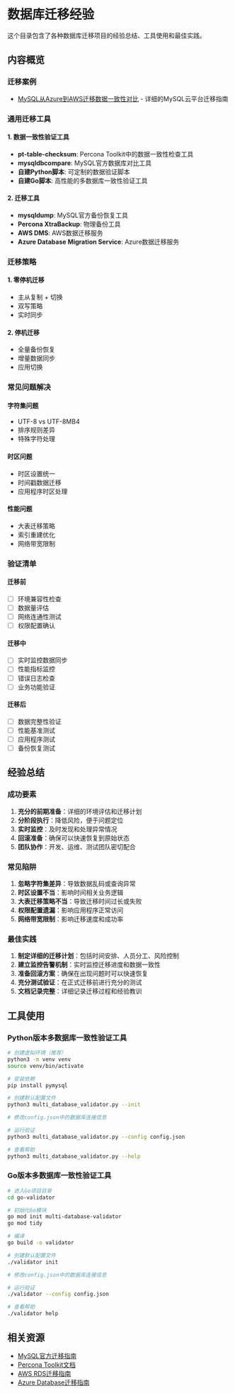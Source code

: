# 数据库迁移经验

这个目录包含了各种数据库迁移项目的经验总结、工具使用和最佳实践。

## 内容概览

### 迁移案例
- [MySQL从Azure到AWS迁移数据一致性对比](./mysql-azure-to-aws-consistency.md) - 详细的MySQL云平台迁移指南

### 通用迁移工具

#### 1. 数据一致性验证工具
- **pt-table-checksum**: Percona Toolkit中的数据一致性检查工具
- **mysqldbcompare**: MySQL官方数据库对比工具
- **自建Python脚本**: 可定制的数据验证脚本
- **自建Go脚本**: 高性能的多数据库一致性验证工具

#### 2. 迁移工具
- **mysqldump**: MySQL官方备份恢复工具
- **Percona XtraBackup**: 物理备份工具
- **AWS DMS**: AWS数据迁移服务
- **Azure Database Migration Service**: Azure数据迁移服务

### 迁移策略

#### 1. 零停机迁移
- 主从复制 + 切换
- 双写策略
- 实时同步

#### 2. 停机迁移
- 全量备份恢复
- 增量数据同步
- 应用切换

### 常见问题解决

#### 字符集问题
- UTF-8 vs UTF-8MB4
- 排序规则差异
- 特殊字符处理

#### 时区问题
- 时区设置统一
- 时间戳数据迁移
- 应用程序时区处理

#### 性能问题
- 大表迁移策略
- 索引重建优化
- 网络带宽限制

### 验证清单

#### 迁移前
- [ ] 环境兼容性检查
- [ ] 数据量评估
- [ ] 网络连通性测试
- [ ] 权限配置确认

#### 迁移中
- [ ] 实时监控数据同步
- [ ] 性能指标监控
- [ ] 错误日志检查
- [ ] 业务功能验证

#### 迁移后
- [ ] 数据完整性验证
- [ ] 性能基准测试
- [ ] 应用程序测试
- [ ] 备份恢复测试

## 经验总结

### 成功要素
1. **充分的前期准备**：详细的环境评估和迁移计划
2. **分阶段执行**：降低风险，便于问题定位
3. **实时监控**：及时发现和处理异常情况
4. **回滚准备**：确保可以快速恢复到原始状态
5. **团队协作**：开发、运维、测试团队密切配合

### 常见陷阱
1. **忽略字符集差异**：导致数据乱码或查询异常
2. **时区设置不当**：影响时间相关业务逻辑
3. **大表迁移策略不当**：导致迁移时间过长或失败
4. **权限配置遗漏**：影响应用程序正常访问
5. **网络带宽限制**：影响迁移速度和成功率

### 最佳实践
1. **制定详细的迁移计划**：包括时间安排、人员分工、风险控制
2. **建立监控告警机制**：实时监控迁移进度和数据一致性
3. **准备回滚方案**：确保在出现问题时可以快速恢复
4. **充分测试验证**：在正式迁移前进行充分的测试
5. **文档记录完整**：详细记录迁移过程和经验教训

## 工具使用

### Python版本多数据库一致性验证工具

```bash
# 创建虚拟环境（推荐）
python3 -m venv venv
source venv/bin/activate

# 安装依赖
pip install pymysql

# 创建默认配置文件
python3 multi_database_validator.py --init

# 修改config.json中的数据库连接信息

# 运行验证
python3 multi_database_validator.py --config config.json

# 查看帮助
python3 multi_database_validator.py --help
```

### Go版本多数据库一致性验证工具

```bash
# 进入Go项目目录
cd go-validator

# 初始化Go模块
go mod init multi-database-validator
go mod tidy

# 编译
go build -o validator

# 创建默认配置文件
./validator init

# 修改config.json中的数据库连接信息

# 运行验证
./validator --config config.json

# 查看帮助
./validator help
```

## 相关资源

- [MySQL官方迁移指南](https://dev.mysql.com/doc/mysql-backup-excerpt/8.0/en/)
- [Percona Toolkit文档](https://www.percona.com/doc/percona-toolkit/)
- [AWS RDS迁移指南](https://docs.aws.amazon.com/AmazonRDS/latest/UserGuide/)
- [Azure Database迁移指南](https://docs.microsoft.com/en-us/azure/database/)
